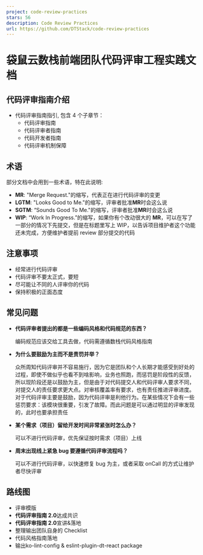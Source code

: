 ```yaml
---
project: code-review-practices
stars: 56
description: Code Review Practices 
url: https://github.com/DTStack/code-review-practices
---
```


袋鼠云数栈前端团队代码评审工程实践文档
===================

代码评审指南介绍
--------

-   代码评审指南指引, 包含 4 个子章节：
    -   代码评审指南
    -   代码评审者指南
    -   代码开发者指南
    -   代码评审机制保障

术语
--

部分文档中会用到一些术语，特在此说明:

-   **MR**: "Merge Request."的缩写，代表正在进行代码评审的变更
-   **LGTM**: "Looks Good to Me."的缩写，评审者批准**MR**时会这么说
-   **SGTM**: “Sounds Good To Me."的缩写，评审者批准**MR**时会这么说
-   **WIP**: “Work In Progress.”的缩写，如果你有个改动很大的 **MR**，可以在写了一部分的情况下先提交，但是在标题里写上 WIP，以告诉项目维护者这个功能还未完成，方便维护者提前 review 部分提交的代码

注意事项
----

-   经常进行代码评审
-   代码评审不要太正式，要短
-   尽可能让不同的人评审你的代码
-   保持积极的正面态度

常见问题
----

-   **代码评审者提出的都是一些编码风格和代码规范的东西？**
    
    编码规范应该交给工具去做，代码需遵循数栈代码风格指南
    
-   **为什么要鼓励为主而不是责罚并举？**
    
    众所周知代码评审并不容易施行，因为它是团队和个人长期才能感受到好处的过程，即使不做似乎也看不到啥影响，业务也照跑，而惩罚是阶段性的反馈，所以现阶段还是以鼓励为主，但是由于对代码提交人和代码评审人要求不同，对提交人的责任要求更大点。对审核覆盖率有要求，也有责任推进评审进度。 对于代码评审主要是鼓励，因为代码评审是利他行为。在某些情况下会有一些惩罚要求：该模块很重要，引发了故障。而此问题是可以通过明显的评审发现的，此时也要承担责任
    
-   **某个需求（项目）留给开发时间非常紧张时怎么办？**
    
    可以不进行代码评审，优先保证按时需求（项目）上线
    
-   **周末出现线上紧急 bug 要遵循代码评审流程吗？**
    
    可以不进行代码评审，以快速修复 bug 为主，或者采取 onCall 的方式让维护者尽快评审
    

路线图
---

-   评审模版
-   **代码评审指南 2.0**达成共识
-   **代码评审指南 2.0**宣讲&落地
-   整理输出团队自身的 Checklist
-   代码风格指南落地
-   输出ko-lint-config & eslint-plugin-dt-react package
